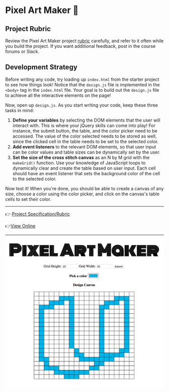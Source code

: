 # Pixel Art Maker :art:

## Project Rubric
Review the Pixel Art Maker project [rubric](https://review.udacity.com/#!/rubrics/641/view) carefully, and refer to it often while you build the project. If you want additional feedback, post in the course forums or Slack.

## Development Strategy
Before writing any code, try loading up `index.html` from the starter project to see how things look! Notice that the `design.js` file is implemented in the `<body>` tag in the `index.html` file. Your goal is to build out the `design.js` file to achieve all the interactive elements on the page!

Now, open up `design.js`. As you start writing your code, keep these three tasks in mind:

1. **Define your variables** by selecting the DOM elements that the user will interact with. This is where your jQuery skills can come into play! For instance, the submit button, the table, and the color picker need to be accessed. The value of the color selected needs to be stored as well, since the clicked cell in the table needs to be set to the selected color.
2. **Add event listeners** to the relevant DOM elements, so that user input can be color values and table sizes can be dynamically set by the user.
3. **Set the size of the cross stitch canvas** as an N by M grid with the `makeGrid()` function. Use your knowledge of JavaScript loops to dynamically clear and create the table based on user input. Each cell should have an event listener that sets the background color of the cell to the selected color.

Now test it! When you're done, you should be able to create a canvas of any size, choose a color using the color picker, and click on the canvas's table cells to set their color.

*****

:point_right: [Project Specification/Rubric](https://review.udacity.com/#!/rubrics/641/view)

:point_right:[View Online](https://jtrfs.github.io/pixel-art-maker/)

****
![](https://github.com/jtrfs/pixel-art-maker/blob/master/pixel-art-maker.png)

